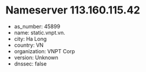 # Nameserver 113.160.115.42

* as_number: 45899
* name: static.vnpt.vn.
* city: Ha Long
* country: VN
* organization: VNPT Corp
* version: Unknown
* dnssec: false
